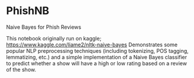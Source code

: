 # PhishNB
Naive Bayes for Phish Reviews

This notebook originally run on kaggle; https://www.kaggle.com/liame2/nltk-naive-bayes
Demonstrates some popular NLP preprocessing techniques (including tokenizing, POS tagging, lemmatizing, etc.) and
a simple implementation of a Naive Bayes classifier to predict whether a show will have a high or low rating based on a review of the show.
